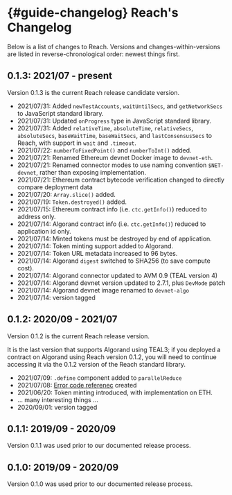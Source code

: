 


# {#guide-changelog} Reach's Changelog

Below is a list of changes to Reach.
Versions and changes-within-versions are listed in reverse-chronological order: newest things first.

## 0.1.3: 2021/07 - present

Version 0.1.3 is the current Reach release candidate version.
+ 2021/07/31: Added `newTestAccounts`, `waitUntilSecs`, and `getNetworkSecs` to JavaScript standard library.
+ 2021/07/31: Updated `onProgress` type in JavaScript standard library.
+ 2021/07/31: Added `relativeTime`, `absoluteTime`, `relativeSecs`, `absoluteSecs`, `baseWaitTime`, `baseWaitSecs`, and `lastConsensusSecs` to Reach, with support in `wait` and `.timeout`.
+ 2021/07/22: `numberToFixedPoint()` and `numberToInt()` added.
+ 2021/07/21: Renamed Ethereum devnet Docker image to `devnet-eth`.
+ 2021/07/21: Renamed connector modes to use naming convention `$NET-devnet`, rather than exposing implementation.
+ 2021/07/21: Ethereum contract bytecode verification changed to directly compare deployment data
+ 2021/07/20: `Array.slice()` added.
+ 2021/07/19: `Token.destroyed()` added.
+ 2021/07/15: Ethereum contract info (i.e. `ctc.getInfo()`) reduced to address only.
+ 2021/07/14: Algorand contract info (i.e. `ctc.getInfo()`) reduced to application id only.
+ 2021/07/14: Minted tokens must be destroyed by end of application.
+ 2021/07/14: Token minting support added to Algorand.
+ 2021/07/14: Token URL metadata increased to 96 bytes.
+ 2021/07/14: Algorand `digest` switched to SHA256 (to save compute cost).
+ 2021/07/14: Algorand connector updated to AVM 0.9 (TEAL version 4)
+ 2021/07/14: Algorand devnet version updated to 2.7.1, plus `DevMode` patch
+ 2021/07/14: Algorand devnet image renamed to `devnet-algo`
+ 2021/07/14: version tagged


## 0.1.2: 2020/09 - 2021/07

Version 0.1.2 is the current Reach release version.

It is the last version that supports Algorand using TEAL3; if you deployed a contract on Algorand using Reach version 0.1.2, you will need to continue accessing it via the 0.1.2 version of the Reach standard library.

+ 2021/07/09: `.define` component added to `parallelReduce`
+ 2021/07/08: [Error code referenec](##ref-error-codes) created
+ 2021/06/20: Token minting introduced, with implementation on ETH.
+ ... many interesting things ...
+ 2020/09/01: version tagged


## 0.1.1: 2019/09 - 2020/09

Version 0.1.1 was used prior to our documented release process.

## 0.1.0: 2019/09 - 2020/09

Version 0.1.0 was used prior to our documented release process.
